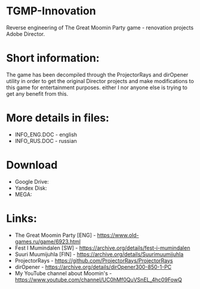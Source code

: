 # TGMP-Innovation
Reverse engineering of The Great Moomin Party game - renovation projects Adobe Director.

# Short information:
The game has been decompiled through the ProjectorRays and dirOpener utility in order to get the original Director projects and make modifications to this game for entertainment purposes. either I nor anyone else is trying to get any benefit from this.

# More details in files:
* INFO_ENG.DOC - english
* INFO_RUS.DOC - russian

# Download
* Google Drive: 
* Yandex Disk: 
* MEGA: 

# Links:
* The Great Moomin Party [ENG] - https://www.old-games.ru/game/6923.html
* Fest I Mumindalen [SW] - https://archive.org/details/fest-i-mumindalen
* Suuri Muumijuhla [FIN] - https://archive.org/details/Suurimuumijuhla
* ProjectorRays - https://github.com/ProjectorRays/ProjectorRays
* dirOpener - https://archive.org/details/dirOpener300-850-1-PC
* My YouTube channel about Moomin's - https://www.youtube.com/channel/UC0hMf0QuVSnEL_4hc09FowQ

